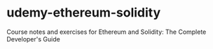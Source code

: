 # udemy-ethereum-solidity
Course notes and exercises for Ethereum and Solidity: The Complete Developer's Guide

